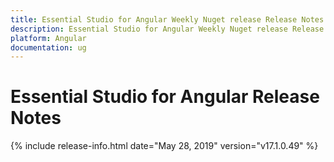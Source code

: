 ```yaml
---
title: Essential Studio for Angular Weekly Nuget release Release Notes  
description: Essential Studio for Angular Weekly Nuget release Release Notes  
platform: Angular
documentation: ug
---
```


# Essential Studio for Angular  Release Notes  

{% include release-info.html date="May 28, 2019"  version="v17.1.0.49" %} 







